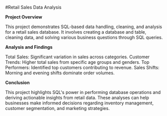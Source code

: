 #Retail Sales Data Analysis

**Project Overview**

This project demonstrates SQL-based data handling, cleaning, and analysis for a retail sales database. It involves creating a database and table, cleaning data, and solving various business questions through SQL queries.

**Analysis and Findings**

Total Sales: Significant variation in sales across categories.
Customer Trends: Higher total sales from specific age groups and genders.
Top Performers: Identified top customers contributing to revenue.
Sales Shifts: Morning and evening shifts dominate order volumes.

__Conclusion__

This project highlights SQL's power in performing database operations and deriving actionable insights from retail data. These analyses can help businesses make informed decisions regarding inventory management, customer segmentation, and marketing strategies.
